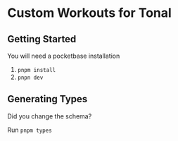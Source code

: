 # Custom Workouts for Tonal

## Getting Started

You will need a pocketbase installation

1. `pnpm install`
2. `pnpn dev`

## Generating Types

Did you change the schema?

Run `pnpm types`
